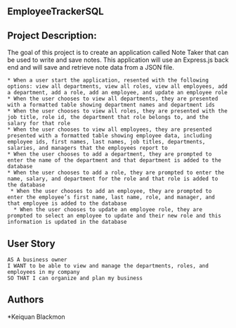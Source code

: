 ## EmployeeTrackerSQL

## Project Description: 
The goal of this project is to create an application called Note Taker that can be used to write and save notes. This application will use an Express.js back end and will save and retrieve note data from a JSON file.

    * When a user start the application, resented with the following options: view all departments, view all roles, view all employees, add a department, add a role, add an employee, and update an employee role
    * When the user chooses to view all departments, they are presented with a formatted table showing department names and department ids
    * When the user chooses to view all roles, they are presented with the job title, role id, the department that role belongs to, and the salary for that role
    * When the user chooses to view all employees, they are presented presented with a formatted table showing employee data, including employee ids, first names, last names, job titles, departments, salaries, and managers that the employees report to
    * When the user chooses to add a department, they are prompted to enter the name of the department and that department is added to the database
    * When the user chooses to add a role, they are prompted to enter the name, salary, and department for the role and that role is added to the database
     * When the user chooses to add an employee, they are prompted to enter the employee’s first name, last name, role, and manager, and that employee is added to the database
      * When the user chooses to update an employee role, they are prompted to select an employee to update and their new role and this information is updated in the database

## User Story

```
AS A business owner
I WANT to be able to view and manage the departments, roles, and employees in my company
SO THAT I can organize and plan my business
```

## Authors
*Keiquan Blackmon
